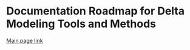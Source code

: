 # Documentation Roadmap for Delta Modeling Tools and Methods

[Main page link](https://cadwrdeltamodeling.github.io/html/index.html)

 



